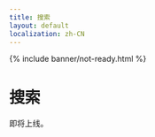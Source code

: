 ```yaml
---
title: 搜索
layout: default
localization: zh-CN
---
```


{% include banner/not-ready.html %}

# 搜索

即将上线。